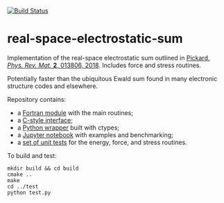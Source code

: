 [![Build Status](https://travis-ci.com/wcwitt/real-space-electrostatic-sum.svg?branch=master)](https://travis-ci.com/wcwitt/real-space-electrostatic-sum)
# real-space-electrostatic-sum

Implementation of the real-space electrostatic sum outlined in [Pickard, *Phys. Rev. Mat.* **2**, 013806, 2018](https://doi.org/10.1103/PhysRevMaterials.2.013806). Includes force and stress routines.

Potentially faster than the ubiquitous Ewald sum found in many electronic structure codes and elsewhere.

Repository contains:

* a [Fortran module](source/real_space_electrostatic_sum.f90) with the main routines;
* a [C-style interface](source/c_real_space_electrostatic_sum.f90);
* a [Python wrapper](python/real_space_electrostatic_sum.py) built with ctypes;
* a [Jupyter notebook](https://nbviewer.jupyter.org/github/wcwitt/real-space-electrostatic-sum/blob/master/python/benchmarking.ipynb) with examples and benchmarking;
* a [set of unit tests](https://github.com/wcwitt/real-space-electrostatic-sum/blob/master/test/test.py) for the energy, force, and stress routines.

To build and test:

```
mkdir build && cd build
cmake ..
make
cd ../test
python test.py
```
